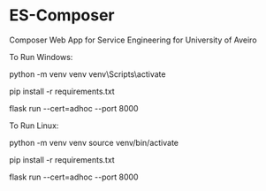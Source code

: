 # ES-Composer
Composer Web App for Service Engineering for University of Aveiro


To Run Windows:

  python -m venv venv
  venv\Scripts\activate

  pip install -r requirements.txt

  flask run --cert=adhoc --port 8000

To Run Linux:

  python -m venv venv
  source venv/bin/activate

  pip install -r requirements.txt

  flask run --cert=adhoc --port 8000
